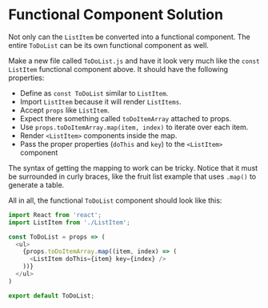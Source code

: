 # Functional Component Solution

Not only can the `ListItem` be converted into a functional component. The
entire `ToDoList` can be its own functional component as well.

Make a new file called `ToDoList.js` and have it look very much like the
`const ListItem` functional component above. It should have the following
properties:

* Define as `const ToDoList` similar to `ListItem`.
* Import `ListItem` because it will render `ListItems`.
* Accept `props` like `ListItem`.
* Expect there something called `toDoItemArray` attached to props.
* Use `props.toDoItemArray.map(item, index)` to iterate over each item.
* Render `<ListItem>` components inside the map.
* Pass the proper properties (`doThis` and `key`) to the `<ListItem>` component

The syntax of getting the mapping to work can be tricky. Notice that it must
be surrounded in curly braces, like the fruit list example that uses `.map()`
to generate a table.

All in all, the functional `ToDoList` component should look like this:

```js
import React from 'react';
import ListItem from './ListItem';

const ToDoList = props => (
  <ul>
    {props.toDoItemArray.map((item, index) => (
      <ListItem doThis={item} key={index} />
    ))}
  </ul>
)

export default ToDoList;
```
